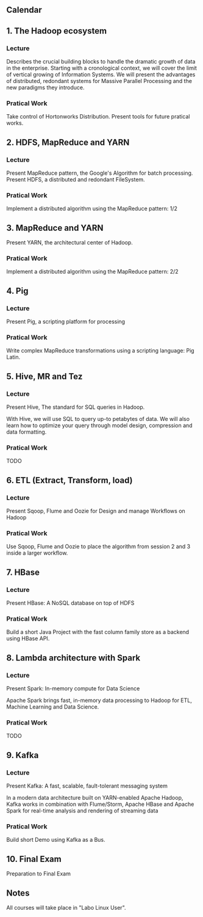 
## Calendar

## 1. The Hadoop ecosystem

### Lecture

Describes the crucial building blocks to handle the dramatic growth of data in the enterprise.
Starting with a cronological context, we will cover the limit of vertical growing
of Information Systems. We will present the advantages of distributed, redondant
systems for Massive Parallel Processing and the new paradigms they introduce.

### Pratical Work

Take control of Hortonworks Distribution.
Present tools for future pratical works.

## 2. HDFS, MapReduce and YARN

### Lecture

Present MapReduce pattern, the Google's Algorithm for batch processing.
Present HDFS, a distributed and redondant FileSystem.

### Pratical Work

Implement a distributed algorithm using the MapReduce pattern: 1/2

## 3. MapReduce and YARN

Present YARN, the architectural center of Hadoop.

### Pratical Work

Implement a distributed algorithm using the MapReduce pattern: 2/2

## 4. Pig

### Lecture

Present Pig, a scripting platform for processing

### Pratical Work

Write complex MapReduce transformations using a scripting language: Pig Latin.

## 5. Hive, MR and Tez

### Lecture

Present Hive, The standard for SQL queries in Hadoop.

With Hive, we will use SQL to query up-to petabytes of data.
We will also learn how to optimize your query through model design,
compression and data formatting.

### Pratical Work

TODO

## 6. ETL (Extract, Transform, load)

### Lecture

Present Sqoop, Flume and Oozie for Design and manage Workflows on Hadoop

### Pratical Work

Use Sqoop, Flume and Oozie to place the algorithm from session 2 and 3 inside a larger workflow.

## 7. HBase

### Lecture

Present HBase: A NoSQL database on top of HDFS

### Pratical Work

Build a short Java Project with the fast column family store as a backend using
HBase API.

## 8. Lambda architecture with Spark

### Lecture

Present Spark: In-memory compute for Data Science

Apache Spark brings fast, in-memory data processing to Hadoop for ETL, Machine Learning
and Data Science.

### Pratical Work

TODO

## 9. Kafka

### Lecture

Present Kafka: A fast, scalable, fault-tolerant messaging system

In a modern data architecture built on YARN-enabled Apache Hadoop, Kafka works
in combination with Flume/Storm, Apache HBase and Apache Spark for real-time
analysis and rendering of streaming data

### Pratical Work

Build short Demo using Kafka as a Bus.

## 10. Final Exam

Preparation to Final Exam

## Notes

All courses will take place in "Labo Linux User".
